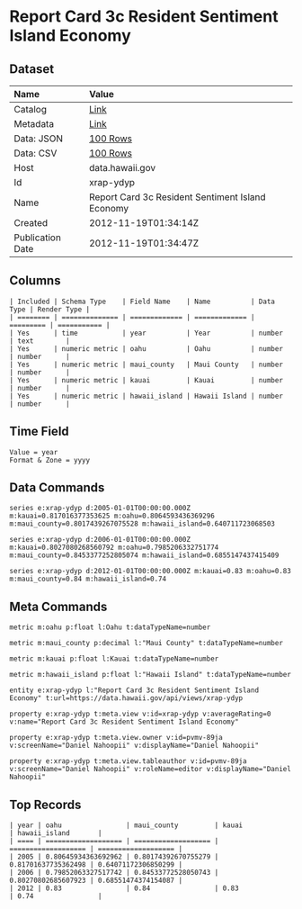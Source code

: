 # Report Card 3c Resident Sentiment Island Economy

## Dataset

| Name | Value |
| :--- | :---- |
| Catalog | [Link](https://catalog.data.gov/dataset/report-card-3c-resident-sentiment-island-economy-a4304) |
| Metadata | [Link](https://data.hawaii.gov/api/views/xrap-ydyp) |
| Data: JSON | [100 Rows](https://data.hawaii.gov/api/views/xrap-ydyp/rows.json?max_rows=100) |
| Data: CSV | [100 Rows](https://data.hawaii.gov/api/views/xrap-ydyp/rows.csv?max_rows=100) |
| Host | data.hawaii.gov |
| Id | xrap-ydyp |
| Name | Report Card 3c Resident Sentiment Island Economy |
| Created | 2012-11-19T01:34:14Z |
| Publication Date | 2012-11-19T01:34:47Z |

## Columns

```ls
| Included | Schema Type    | Field Name    | Name          | Data Type | Render Type |
| ======== | ============== | ============= | ============= | ========= | =========== |
| Yes      | time           | year          | Year          | number    | text        |
| Yes      | numeric metric | oahu          | Oahu          | number    | number      |
| Yes      | numeric metric | maui_county   | Maui County   | number    | number      |
| Yes      | numeric metric | kauai         | Kauai         | number    | number      |
| Yes      | numeric metric | hawaii_island | Hawaii Island | number    | number      |
```

## Time Field

```ls
Value = year
Format & Zone = yyyy
```

## Data Commands

```ls
series e:xrap-ydyp d:2005-01-01T00:00:00.000Z m:kauai=0.817016377353625 m:oahu=0.8064593436369296 m:maui_county=0.8017439267075528 m:hawaii_island=0.640711723068503

series e:xrap-ydyp d:2006-01-01T00:00:00.000Z m:kauai=0.8027080268560792 m:oahu=0.7985206332751774 m:maui_county=0.8453377252805074 m:hawaii_island=0.6855147437415409

series e:xrap-ydyp d:2012-01-01T00:00:00.000Z m:kauai=0.83 m:oahu=0.83 m:maui_county=0.84 m:hawaii_island=0.74
```

## Meta Commands

```ls
metric m:oahu p:float l:Oahu t:dataTypeName=number

metric m:maui_county p:decimal l:"Maui County" t:dataTypeName=number

metric m:kauai p:float l:Kauai t:dataTypeName=number

metric m:hawaii_island p:float l:"Hawaii Island" t:dataTypeName=number

entity e:xrap-ydyp l:"Report Card 3c Resident Sentiment Island Economy" t:url=https://data.hawaii.gov/api/views/xrap-ydyp

property e:xrap-ydyp t:meta.view v:id=xrap-ydyp v:averageRating=0 v:name="Report Card 3c Resident Sentiment Island Economy"

property e:xrap-ydyp t:meta.view.owner v:id=pvmv-89ja v:screenName="Daniel Nahoopii" v:displayName="Daniel Nahoopii"

property e:xrap-ydyp t:meta.view.tableauthor v:id=pvmv-89ja v:screenName="Daniel Nahoopii" v:roleName=editor v:displayName="Daniel Nahoopii"
```

## Top Records

```ls
| year | oahu                | maui_county         | kauai               | hawaii_island       | 
| ==== | =================== | =================== | =================== | =================== | 
| 2005 | 0.80645934363692962 | 0.80174392670755279 | 0.81701637735362498 | 0.64071172306850299 | 
| 2006 | 0.79852063327517742 | 0.84533772528050743 | 0.80270802685607923 | 0.68551474374154087 | 
| 2012 | 0.83                | 0.84                | 0.83                | 0.74                | 
```